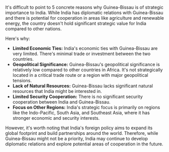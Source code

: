 It's difficult to point to 5 concrete reasons why Guinea-Bissau is of strategic importance to India. While India has diplomatic relations with Guinea-Bissau and there is potential for cooperation in areas like agriculture and renewable energy, the country doesn't hold significant strategic value for India compared to other nations. 

Here's why:

* **Limited Economic Ties:**  India's economic ties with Guinea-Bissau are very limited. There's minimal trade or investment between the two countries.
* **Geopolitical Significance:** Guinea-Bissau's geopolitical significance is relatively low compared to other countries in Africa. It's not strategically located in a critical trade route or a region with major geopolitical tensions.
* **Lack of Natural Resources:** Guinea-Bissau lacks significant natural resources that India might be interested in.
* **Limited Security Cooperation:** There is no significant security cooperation between India and Guinea-Bissau.
* **Focus on Other Regions:** India's strategic focus is primarily on regions like the Indo-Pacific, South Asia, and Southeast Asia, where it has stronger economic and security interests.

However, it's worth noting that India's foreign policy aims to expand its global footprint and build partnerships around the world.  Therefore, while Guinea-Bissau might not be a priority, India may continue to develop diplomatic relations and explore potential areas of cooperation in the future. 
